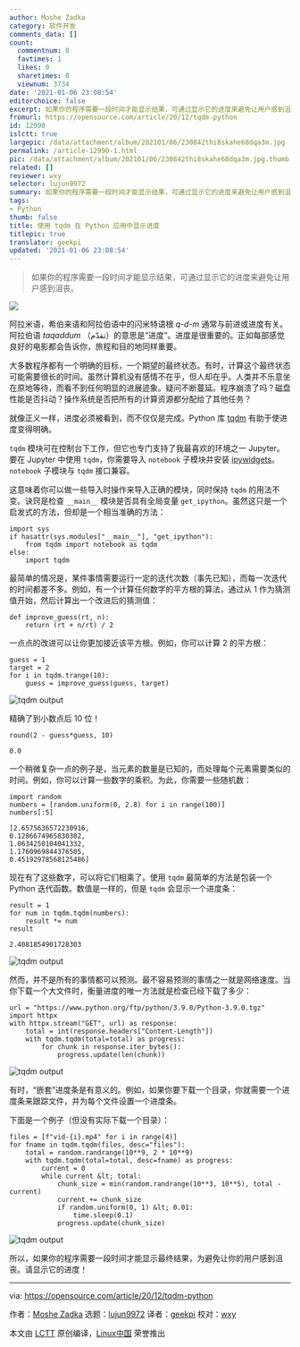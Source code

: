 ```yaml
---
author: Moshe Zadka
category: 软件开发
comments_data: []
count:
  commentnum: 0
  favtimes: 1
  likes: 0
  sharetimes: 0
  viewnum: 3734
date: '2021-01-06 23:08:54'
editorchoice: false
excerpt: 如果你的程序需要一段时间才能显示结果，可通过显示它的进度来避免让用户感到沮丧。
fromurl: https://opensource.com/article/20/12/tqdm-python
id: 12990
islctt: true
largepic: /data/attachment/album/202101/06/230842thi8skahe68dqa3m.jpg
permalink: /article-12990-1.html
pic: /data/attachment/album/202101/06/230842thi8skahe68dqa3m.jpg.thumb.jpg
related: []
reviewer: wxy
selector: lujun9972
summary: 如果你的程序需要一段时间才能显示结果，可通过显示它的进度来避免让用户感到沮丧。
tags:
- Python
thumb: false
title: 使用 tqdm 在 Python 应用中显示进度
titlepic: true
translator: geekpi
updated: '2021-01-06 23:08:54'
---
```



> 
> 如果你的程序需要一段时间才能显示结果，可通过显示它的进度来避免让用户感到沮丧。
> 
> 
> 


![](/data/attachment/album/202101/06/230842thi8skahe68dqa3m.jpg)


阿拉米语，希伯来语和阿拉伯语中的闪米特语根 *q-d-m* 通常与前进或进度有关。阿拉伯语 *taqaddum* （تقدّم）的意思是“进度”。进度是很重要的。正如每部感觉良好的电影都会告诉你，旅程和目的地同样重要。


大多数程序都有一个明确的目标，一个期望的最终状态。有时，计算这个最终状态可能需要很长的时间。虽然计算机没有感情不在乎，但人却在乎。人类并不乐意坐在原地等待，而看不到任何明显的进展迹象。疑问不断蔓延。程序崩溃了吗？磁盘性能是否抖动？操作系统是否把所有的计算资源都分配给了其他任务？


就像正义一样，进度必须被看到，而不仅仅是完成。Python 库 [tqdm](https://pypi.org/project/tqdm/) 有助于使进度变得明确。


`tqdm` 模块可在控制台下工作，但它也专门支持了我最喜欢的环境之一 Jupyter。要在 Jupyter 中使用 `tqdm`，你需要导入 `notebook` 子模块并安装 [ipywidgets](https://opensource.com/article/20/11/daily-journal-jupyter)。`notebook` 子模块与 `tqdm` 接口兼容。


这意味着你可以做一些导入时操作来导入正确的模块，同时保持 `tqdm` 的用法不变。诀窍是检查 `__main__` 模块是否具有全局变量 `get_ipython`。虽然这只是一个启发式的方法，但却是一个相当准确的方法：



```
import sys
if hasattr(sys.modules["__main__"], "get_ipython"):
    from tqdm import notebook as tqdm
else:
    import tqdm

```

最简单的情况是，某件事情需要运行一定的迭代次数（事先已知），而每一次迭代的时间都差不多。例如，有一个计算任何数字的平方根的算法，通过从 1 作为猜测值开始，然后计算出一个改进后的猜测值：



```
def improve_guess(rt, n):
    return (rt + n/rt) / 2

```

一点点的改进可以让你更加接近该平方根。例如，你可以计算 2 的平方根：



```
guess = 1
target = 2
for i in tqdm.trange(10):
    guess = improve_guess(guess, target)

```

![tqdm output](/data/attachment/album/202101/06/230856gxlbiwlifuwpwxnz.png "tqdm output")


精确了到小数点后 10 位！



```
round(2 - guess*guess, 10)

```


```
0.0

```

一个稍微复杂一点的例子是，当元素的数量是已知的，而处理每个元素需要类似的时间。例如，你可以计算一些数字的乘积。为此，你需要一些随机数：



```
import random
numbers = [random.uniform(0, 2.8) for i in range(100)]
numbers[:5]

```


```
[2.6575636572230916,
0.1286674965830302,
1.0634250104041332,
1.1760969844376505,
0.45192978568125486]

```

现在有了这些数字，可以将它们相乘了。使用 `tqdm` 最简单的方法是包装一个 Python 迭代函数。数值是一样的，但是 `tqdm` 会显示一个进度条：



```
result = 1
for num in tqdm.tqdm(numbers):
    result *= num
result

```


```
2.4081854901728303

```

![tqdm output](/data/attachment/album/202101/06/230856i67kxl5l6lp3txcz.png "tqdm output")


然而，并不是所有的事情都可以预测。最不容易预测的事情之一就是网络速度。当你下载一个大文件时，衡量进度的唯一方法就是检查已经下载了多少：



```
url = "https://www.python.org/ftp/python/3.9.0/Python-3.9.0.tgz"
import httpx
with httpx.stream("GET", url) as response:
    total = int(response.headers["Content-Length"])
    with tqdm.tqdm(total=total) as progress:
        for chunk in response.iter_bytes():
            progress.update(len(chunk))

```

![tqdm output](/data/attachment/album/202101/06/230856e9hzma2muf01fd06.png "tqdm output")


有时，“嵌套”进度条是有意义的。例如，如果你要下载一个目录，你就需要一个进度条来跟踪文件，并为每个文件设置一个进度条。


下面是一个例子（但没有实际下载一个目录）：



```
files = [f"vid-{i}.mp4" for i in range(4)]
for fname in tqdm.tqdm(files, desc="files"):
    total = random.randrange(10**9, 2 * 10**9)
    with tqdm.tqdm(total=total, desc=fname) as progress:
        current = 0
        while current &lt; total:
            chunk_size = min(random.randrange(10**3, 10**5), total - current)
            current += chunk_size
            if random.uniform(0, 1) &lt; 0.01:
                time.sleep(0.1)
            progress.update(chunk_size)

```

![tqdm output](/data/attachment/album/202101/06/230856dxa555yt3on0v72u.png "tqdm output")


所以，如果你的程序需要一段时间才能显示最终结果，为避免让你的用户感到沮丧。请显示它的进度！




---


via: <https://opensource.com/article/20/12/tqdm-python>


作者：[Moshe Zadka](https://opensource.com/users/moshez) 选题：[lujun9972](https://github.com/lujun9972) 译者：[geekpi](https://github.com/geekpi) 校对：[wxy](https://github.com/wxy)


本文由 [LCTT](https://github.com/LCTT/TranslateProject) 原创编译，[Linux中国](https://linux.cn/) 荣誉推出